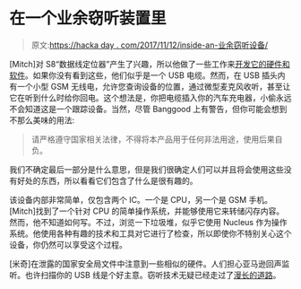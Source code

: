 # 在一个业余窃听装置里

> 原文:[https://hacka day . com/2017/11/12/inside-an-业余窃听设备/](https://hackaday.com/2017/11/12/inside-an-amateur-bugging-device/)

[Mitch]对 S8“数据线定位器”产生了兴趣，所以他做了一些工作来[开发它的硬件和软件](https://ha.cking.ch/s8_data_line_locator/)。如果你没有看到这些，他们似乎是一个 USB 电缆。然而，在 USB 插头内有一个小型 GSM 无线电，允许您查询设备的位置，通过微型麦克风收听，甚至让它在听到什么时给你回电。这个想法是，你把电缆插入你的汽车充电器，小偷永远不会知道这是一个跟踪设备。当然，尽管 Banggood 上有警告，但你可能会想到不那么美味的用法:

> 请严格遵守国家相关法律，不得将本产品用于任何非法用途，使用后果自负。

我们不确定最后一部分是什么意思，但是我们很确定人们可以并且将会使用这些没有好处的东西，所以看看它们包含了什么是很有趣的。

该设备内部非常简单，仅包含两个 IC。一个是 CPU，另一个是 GSM 手机。[Mitch]找到了一个针对 CPU 的简单操作系统，并能够使用它来转储闪存内容。然而，他不知道如何写。不过，浏览一下垃圾堆，似乎它使用 Nucleus 作为操作系统。他使用各种有趣的技术和工具对它进行了检查，所以即使你不特别关心这个设备，你仍然可以享受这个过程。

[米奇]在泄露的国家安全局文件中注意到一些相似的硬件。人们担心亚马逊回声监听。也许扫描你的 USB 线是个好主意。窃听技术无疑已经走过了[漫长的道路](https://hackaday.com/2015/12/08/theremins-bug/)。